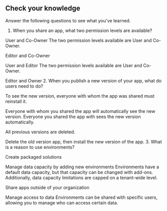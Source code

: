 ## Check your knowledge

Answer the following questions to see what you've learned.

1. When you share an app, what two permission levels are available?

User and Co-Owner
The two permission levels available are User and Co-Owner.


Editor and Co-Owner

User and Editor
The two permission levels available are User and Co-Owner.


Editor and Owner
2. When you publish a new version of your app, what do users need to do?

To see the new version, everyone with whom the app was shared must reinstall it.

Everyone with whom you shared the app will automatically see the new version.
Everyone you shared the app with sees the new version automatically.


All previous versions are deleted.

Delete the old version app, then install the new version of the app.
3. What is a reason to use environments?

Create packaged solutions

Manage data capacity by adding new environments
Environments have a default data capacity, but that capacity can be changed with add-ons. Additionally, data capacity limitations are capped on a tenant-wide level.


Share apps outside of your organization

Manage access to data
Environments can be shared with specific users, allowing you to manage who can access certain data.
